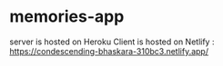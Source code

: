 # memories-app
server is hosted on Heroku
Client is hosted on Netlify : https://condescending-bhaskara-310bc3.netlify.app/
